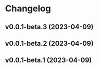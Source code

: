 # Changelog

<!--next-version-placeholder-->

## v0.0.1-beta.3 (2023-04-09)


## v0.0.1-beta.2 (2023-04-09)


## v0.0.1-beta.1 (2023-04-09)
